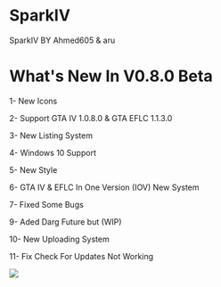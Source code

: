 # SparkIV
SparkIV BY Ahmed605 &amp; aru

# What's New In V0.8.0 Beta

1- New Icons

2- Support GTA IV 1.0.8.0 & GTA EFLC 1.1.3.0

3- New Listing System

4- Windows 10 Support 

5- New Style

6- GTA IV & EFLC In One Version (IOV) New System

7- Fixed Some Bugs

9- Aded Darg Future but (WIP)

10- New Uploading System

11- Fix Check For Updates Not Working

![](https://img.gta5-mods.com/q75/images/gta-iv-loading-tune/1cf10b-Grand-Theft-Auto-IV-Logo.svg.png)

